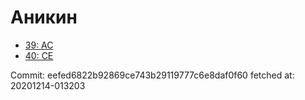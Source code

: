 # Аникин
- [39: AC](39.md)
- [40: CE](40.md)

Commit: eefed6822b92869ce743b29119777c6e8daf0f60
 fetched at: 20201214-013203
